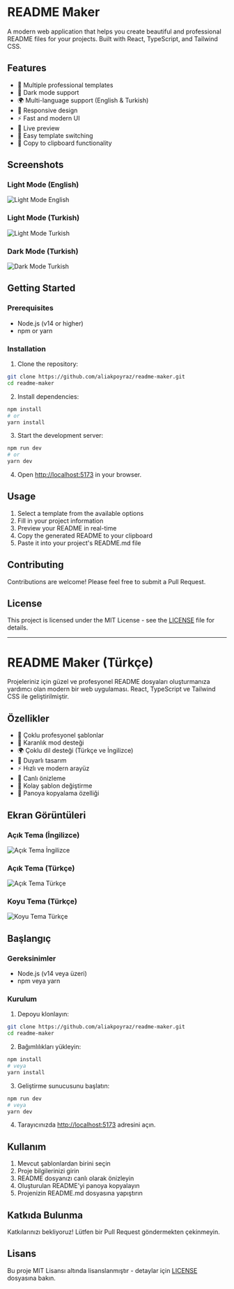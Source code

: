 # README Maker

A modern web application that helps you create beautiful and professional README files for your projects. Built with React, TypeScript, and Tailwind CSS.

## Features

- 🎨 Multiple professional templates
- 🌙 Dark mode support
- 🌍 Multi-language support (English & Turkish)
- 📱 Responsive design
- ⚡ Fast and modern UI
- 📝 Live preview
- 🔄 Easy template switching
- 💾 Copy to clipboard functionality

## Screenshots

### Light Mode (English)
![Light Mode English](/public/sc-light-preview.png)

### Light Mode (Turkish)
![Light Mode Turkish](/public/sc-light-tr.png)

### Dark Mode (Turkish)
![Dark Mode Turkish](/public/sc-dark-tr.png)

## Getting Started

### Prerequisites

- Node.js (v14 or higher)
- npm or yarn

### Installation

1. Clone the repository:
```bash
git clone https://github.com/aliakpoyraz/readme-maker.git
cd readme-maker
```

2. Install dependencies:
```bash
npm install
# or
yarn install
```

3. Start the development server:
```bash
npm run dev
# or
yarn dev
```

4. Open [http://localhost:5173](http://localhost:5173) in your browser.

## Usage

1. Select a template from the available options
2. Fill in your project information
3. Preview your README in real-time
4. Copy the generated README to your clipboard
5. Paste it into your project's README.md file

## Contributing

Contributions are welcome! Please feel free to submit a Pull Request.

## License

This project is licensed under the MIT License - see the [LICENSE](LICENSE) file for details.

---

# README Maker (Türkçe)

Projeleriniz için güzel ve profesyonel README dosyaları oluşturmanıza yardımcı olan modern bir web uygulaması. React, TypeScript ve Tailwind CSS ile geliştirilmiştir.

## Özellikler

- 🎨 Çoklu profesyonel şablonlar
- 🌙 Karanlık mod desteği
- 🌍 Çoklu dil desteği (Türkçe ve İngilizce)
- 📱 Duyarlı tasarım
- ⚡ Hızlı ve modern arayüz
- 📝 Canlı önizleme
- 🔄 Kolay şablon değiştirme
- 💾 Panoya kopyalama özelliği

## Ekran Görüntüleri

### Açık Tema (İngilizce)
![Açık Tema İngilizce](/public/sc-light-preview.png)

### Açık Tema (Türkçe)
![Açık Tema Türkçe](/public/sc-light-tr.png)

### Koyu Tema (Türkçe)
![Koyu Tema Türkçe](/public/sc-dark-tr.png)

## Başlangıç

### Gereksinimler

- Node.js (v14 veya üzeri)
- npm veya yarn

### Kurulum

1. Depoyu klonlayın:
```bash
git clone https://github.com/aliakpoyraz/readme-maker.git
cd readme-maker
```

2. Bağımlılıkları yükleyin:
```bash
npm install
# veya
yarn install
```

3. Geliştirme sunucusunu başlatın:
```bash
npm run dev
# veya
yarn dev
```

4. Tarayıcınızda [http://localhost:5173](http://localhost:5173) adresini açın.

## Kullanım

1. Mevcut şablonlardan birini seçin
2. Proje bilgilerinizi girin
3. README dosyanızı canlı olarak önizleyin
4. Oluşturulan README'yi panoya kopyalayın
5. Projenizin README.md dosyasına yapıştırın

## Katkıda Bulunma

Katkılarınızı bekliyoruz! Lütfen bir Pull Request göndermekten çekinmeyin.

## Lisans

Bu proje MIT Lisansı altında lisanslanmıştır - detaylar için [LICENSE](LICENSE) dosyasına bakın.

